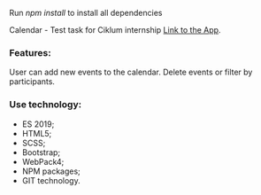 Run _npm install_ to install all dependencies

Calendar - Test task for Ciklum internship
[Link to the App](https://katherinep.github.io/internshipTask/).

### Features:

User can add new events to the calendar. Delete events or filter by participants.

### Use technology:

- ES 2019;
- HTML5;
- SCSS;
- Bootstrap;
- WebPack4;
- NPM paсkages;
- GIT technology.
